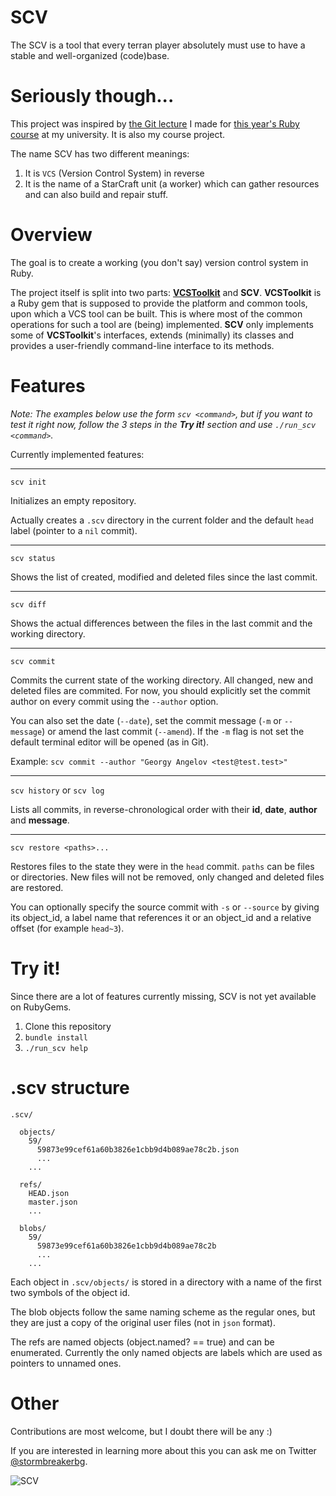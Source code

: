 SCV
===
The SCV is a tool that every terran player absolutely must use to have a stable and well-organized (code)base.

Seriously though...
===================
This project was inspired by [the Git lecture](http://fmi.ruby.bg/lectures/15-git#1) I made for [this year's Ruby course](http://fmi.ruby.bg) at my university. It is also my course project.

The name SCV has two different meanings:

1. It is `VCS` (Version Control System) in reverse
2. It is the name of a StarCraft unit (a worker) which can gather resources and can also build and repair stuff.

Overview
========
The goal is to create a working (you don't say) version control system in Ruby.

The project itself is split into two parts: [**VCSToolkit**](https://github.com/stormbreakerbg/vcs-toolkit) and **SCV**.
**VCSToolkit** is a Ruby gem that is supposed to provide the platform and common tools, upon which a VCS tool can be built. This is where most of the common operations for such a tool are (being) implemented. **SCV** only implements some of **VCSToolkit**'s interfaces, extends (minimally) its classes and provides a user-friendly command-line interface to its methods.

Features
========
*Note: The examples below use the form `scv <command>`, but if you want to test it right now, follow the 3 steps in the **Try it!** section and use `./run_scv <command>`.*

Currently implemented features:

---
`scv init`

Initializes an empty repository.

Actually creates a `.scv` directory in the current folder and the default `head` label (pointer to a `nil` commit).

---
`scv status`

Shows the list of created, modified and deleted files since the last commit.

---
`scv diff`

Shows the actual differences between the files in the last commit and the working directory.

---
`scv commit`

Commits the current state of the working directory. All changed, new and deleted files are commited.
For now, you should explicitly set the commit author on every commit using the `--author` option.

You can also set the date (`--date`), set the commit message (`-m` or `--message`) or amend the last commit (`--amend`). If the `-m` flag is not set the default terminal editor will be opened (as in Git).

Example: `scv commit --author "Georgy Angelov <test@test.test>"`

---
`scv history` or `scv log`

Lists all commits, in reverse-chronological order with their **id**, **date**, **author** and **message**.

---
`scv restore <paths>...`

Restores files to the state they were in the `head` commit. `paths` can be files or directories. New files will not be removed, only changed and deleted files are restored.

You can optionally specify the source commit with `-s` or `--source` by giving its object_id, a label name that references it or an object_id and a relative offset (for example `head~3`).

Try it!
=======
Since there are a lot of features currently missing, SCV is not yet available on RubyGems.

1. Clone this repository
2. `bundle install`
3. `./run_scv help`

.scv structure
================

	.scv/

      objects/
        59/
          59873e99cef61a60b3826e1cbb9d4b089ae78c2b.json
          ...
        ...

      refs/
        HEAD.json
        master.json
        ...

      blobs/
        59/
          59873e99cef61a60b3826e1cbb9d4b089ae78c2b
          ...
        ...

Each object in `.scv/objects/` is stored in a directory with a name of the first two symbols of the object id.

The blob objects follow the same naming scheme as the regular ones, but they are just a copy of the original user files (not in `json` format).

The refs are named objects (object.named? == true) and can be enumerated. Currently the only named objects are labels which are used as pointers to unnamed ones.

Other
=====
Contributions are most welcome, but I doubt there will be any :)

If you are interested in learning more about this you can ask me on Twitter [@stormbreakerbg](https://twitter.com/stormbreakerbg).

![SCV](http://static3.wikia.nocookie.net/__cb20080906211455/starcraft/images/2/24/SCV_SC2_Cncpt1.jpg)